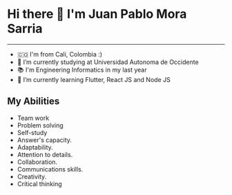 # Hi there 👋 I'm Juan Pablo Mora Sarria
---------------------

<!--
**JuanMora328/JuanMora328** is a ✨ _special_ ✨ repository because its `README.md` (this file) appears on your GitHub profile.

Here are some ideas to get you started:


- 👯 I’m looking to collaborate on ...
- 🤔 I’m looking for help with ...
- 💬 Ask me about ...
- 📫 How to reach me: ...
- 😄 Pronouns: ...
- 🔭 I’m currently working on Indra at APX DEVELOPER
- ⚡ Fun fact: ...
-->

- 🇨🇴 I'm from Cali, Colombia :)
- 🔭 I’m currently studying at Universidad Autonoma de Occidente
- 📚 I'm Engineering Informatics in my last year
- 🌱 I’m currently learning Flutter, React JS and Node JS

## My Abilities
- Team work
- Problem solving
- Self-study
- Answer's capacity.
- Adaptability.
- Attention to details.
- Collaboration.
- Communications skills.
- Creativity.
- Critical thinking
